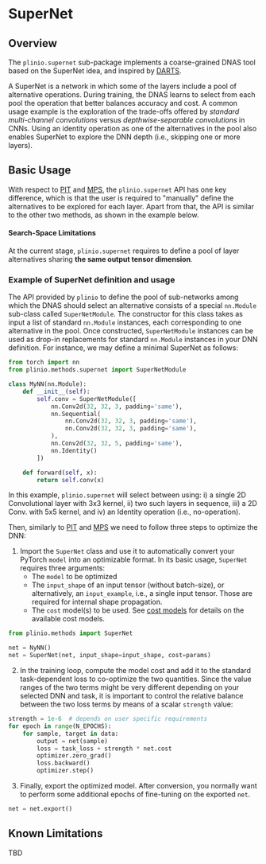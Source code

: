 # SuperNet

## Overview
The `plinio.supernet` sub-package implements a coarse-grained DNAS tool based on the SuperNet idea, and inspired by [DARTS](https://arxiv.org/abs/1806.09055).

A SuperNet is a network in which some of the layers include a pool of alternative operations. During training, the DNAS learns to select from each pool the operation that better balances accuracy and cost. A common usage example is the exploration of the trade-offs offered by *standard multi-channel convolutions* versus *depthwise-separable convolutions* in CNNs. Using an identity operation as one of the alternatives in the pool also enables SuperNet to explore the DNN depth (i.e., skipping one or more layers).

## Basic Usage
With respect to [PIT](../pit/README.md#basic-usage) and [MPS](../mps/README.md#basic-usage), the `plinio.supernet` API has one key difference, which is that the user is required to "manually" define the alternatives to be explored for each layer. Apart from that, the API is similar to the other two methods, as shown in the example below.

#### Search-Space Limitations
At the current stage, `plinio.supernet` requires to define a pool of layer alternatives sharing **the same output tensor dimension**.

### Example of SuperNet definition and usage
The API provided by `plinio` to define the pool of sub-networks among which the DNAS should select an alternative consists of a special `nn.Module` sub-class called `SuperNetModule`. The constructor for this class takes as input a list of standard `nn.Module` instances, each corresponding to one alternative in the pool. Once constructed, `SuperNetModule` instances can be used as drop-in replacements for standard `nn.Module` instances in your DNN definition. For instance, we may define a minimal SuperNet as follows:
```python
from torch import nn
from plinio.methods.supernet import SuperNetModule

class MyNN(nn.Module):
    def __init__(self):
        self.conv = SuperNetModule([
            nn.Conv2d(32, 32, 3, padding='same'),
            nn.Sequential(
                nn.Conv2d(32, 32, 3, padding='same'),
                nn.Conv2d(32, 32, 3, padding='same'),
            ),
            nn.Conv2d(32, 32, 5, padding='same'),
            nn.Identity()
        ])

    def forward(self, x):
        return self.conv(x)
```
In this example, `plinio.supernet` will select between using: i) a single 2D Convolutional layer with 3x3 kernel, ii) two such layers in sequence, iii) a 2D Conv. with 5x5 kernel, and iv) an Identity operation (i.e., no-operation).

Then, similarly to [PIT](../pit/README.md#basic-usage) and [MPS](../mps/README.md#basic-usage) we need to follow three steps to optimize the DNN:

1. Import the `SuperNet` class and use it to automatically convert your PyTorch `model` into an optimizable format. In its basic usage, `SuperNet` requires three arguments:
    - The `model` to be optimized
    - The `input_shape` of an input tensor (without batch-size), or alternatively, an `input_example`, i.e., a single input tensor. Those are required for internal shape propagation.
    - The `cost` model(s) to be used. See [cost models](../../cost/README.md) for details on the available cost models.

```python
from plinio.methods import SuperNet

net = NyNN()
net = SuperNet(net, input_shape=input_shape, cost=params)
```
2. In the training loop, compute the model cost and add it to the standard task-dependent loss to co-optimize the two quantities. Since the value ranges of the two terms might be very different depending on your selected DNN and task, it is important to control the relative balance between the two loss terms by means of a scalar `strength` value:

```python
strength = 1e-6  # depends on user specific requirements
for epoch in range(N_EPOCHS):
    for sample, target in data:
        output = net(sample)
        loss = task_loss + strength * net.cost
        optimizer.zero_grad()
        loss.backward()
        optimizer.step()
```
3. Finally, export the optimized model. After conversion, you normally want to perform some additional epochs of fine-tuning on the exported `net`.

```python
net = net.export()
```

## Known Limitations

TBD